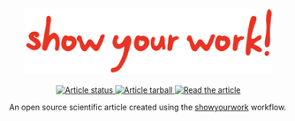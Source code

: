 <p align="center">
<a href="https://github.com/showyourwork/showyourwork">
<img width = "450" src="https://raw.githubusercontent.com/showyourwork/.github/main/images/showyourwork.png" alt="showyourwork"/>
</a>
<br>
<br>
<a href="https://github.com/emolter/lbti-jwst-keck-io/actions/workflows/build.yml">
<img src="https://github.com/emolter/lbti-jwst-keck-io/actions/workflows/build.yml/badge.svg?branch=main" alt="Article status"/>
</a>
<a href="https://github.com/emolter/lbti-jwst-keck-io/raw/main-pdf/arxiv.tar.gz">
<img src="https://img.shields.io/badge/article-tarball-blue.svg?style=flat" alt="Article tarball"/>
</a>
<a href="https://github.com/emolter/lbti-jwst-keck-io/raw/main-pdf/ms.pdf">
<img src="https://img.shields.io/badge/article-pdf-blue.svg?style=flat" alt="Read the article"/>
</a>
</p>

An open source scientific article created using the [showyourwork](https://github.com/showyourwork/showyourwork) workflow.
